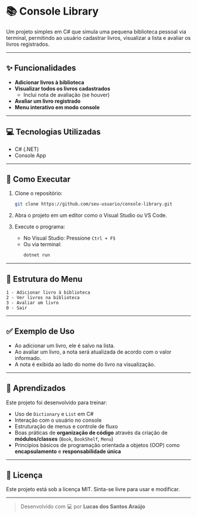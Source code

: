 # 📚 Console Library

Um projeto simples em C# que simula uma pequena biblioteca pessoal via terminal, permitindo ao usuário cadastrar livros, visualizar a lista e avaliar os livros registrados.

---

## ✨ Funcionalidades

- **Adicionar livros à biblioteca**
- **Visualizar todos os livros cadastrados**
  - Inclui nota de avaliação (se houver)
- **Avaliar um livro registrado**
- **Menu interativo em modo console**

---

## 💻 Tecnologias Utilizadas

- C# (.NET)
- Console App

---

## 📂 Como Executar

1. Clone o repositório:

   ```bash
   git clone https://github.com/seu-usuario/console-library.git
   ```

2. Abra o projeto em um editor como o Visual Studio ou VS Code.

3. Execute o programa:

   - No Visual Studio: Pressione `Ctrl + F5`
   - Ou via terminal:
     ```bash
     dotnet run
     ```

---

## 📌 Estrutura do Menu

```
1 - Adicionar livro à biblioteca
2 - Ver livros na biblioteca
3 - Avaliar um livro
0 - Sair
```

---

## ✅ Exemplo de Uso

- Ao adicionar um livro, ele é salvo na lista.
- Ao avaliar um livro, a nota será atualizada de acordo com o valor informado.
- A nota é exibida ao lado do nome do livro na visualização.

---

## 🧠 Aprendizados

Este projeto foi desenvolvido para treinar:

- Uso de `Dictionary` e `List` em C#
- Interação com o usuário no console
- Estruturação de menus e controle de fluxo
- Boas práticas de **organização de código** através da criação de **módulos/classes** (`Book`, `BookShelf`, `Menu`)
- Princípios básicos de programação orientada a objetos (OOP) como **encapsulamento** e **responsabilidade única**

---

## 📃 Licença

Este projeto está sob a licença MIT. Sinta-se livre para usar e modificar.

---

> Desenvolvido com 💻 por **Lucas dos Santos Araújo**

